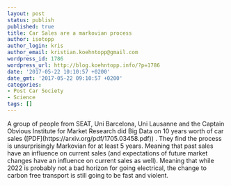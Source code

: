 ```yaml
---
layout: post
status: publish
published: true
title: Car Sales are a markovian process
author: isotopp
author_login: kris
author_email: kristian.koehntopp@gmail.com
wordpress_id: 1786
wordpress_url: http://blog.koehntopp.info/?p=1786
date: '2017-05-22 10:10:57 +0200'
date_gmt: '2017-05-22 09:10:57 +0200'
categories:
- Post Car Society
- Science
tags: []
---
```

<p>A group of people from SEAT, Uni Barcelona, Uni Lausanne and the Captain Obvious Institute for Market Research did Big Data on 10 years worth of car sales ([PDF](https://arxiv.org/pdf/1705.03458.pdf)) . They find the process is unsurprisingly Markovian for at least 5 years. Meaning that past sales have an influence on current sales (and expectations of future market changes have an influence on current sales as well). Meaning that while 2022 is probably not a bad horizon for going electrical, the change to carbon free transport is still going to be fast and violent.</p>
